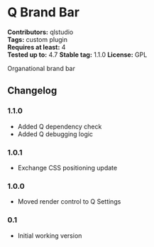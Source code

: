 # Q Brand Bar 
**Contributors:** qlstudio  
**Tags:** custom plugin  
**Requires at least:** 4  
**Tested up to:** 4.7
**Stable tag:** 1.1.0
**License:** GPL  

Organational brand bar

## Changelog 

### 1.1.0 ###

* Added Q dependency check
* Added Q debugging logic

### 1.0.1 ###

* Exchange CSS positioning update

### 1.0.0 ###

* Moved render control to Q Settings

### 0.1 ###

* Initial working version
